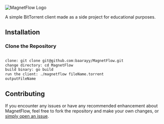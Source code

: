 ![MagnetFlow Logo](https://i.ibb.co/JnGbN6H/Untitled-design.jpg)

A simple BitTorrent client made as a side project for educational purposes.

## Installation

### Clone the Repository

```bash

clone: git clone git@github.com:baarayy/MagnetFlow.git
change directory: cd MagnetFlow
build binary: go build
run the client: ./magnetflow fileName.torrent
outputFileName
```

## Contributing

If you encounter any issues or have any recommended enhancement about MagnetFlow,
feel free to fork the repository and make your own changes, or [simply open an issue](https://github.com/baarayy/MagnetFlow/issues).
